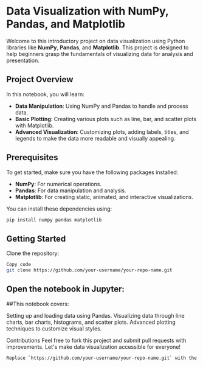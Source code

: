 # Data Visualization with NumPy, Pandas, and Matplotlib

Welcome to this introductory project on data visualization using Python libraries like **NumPy**, **Pandas**, and **Matplotlib**. This project is designed to help beginners grasp the fundamentals of visualizing data for analysis and presentation.

## Project Overview

In this notebook, you will learn:
- **Data Manipulation**: Using NumPy and Pandas to handle and process data.
- **Basic Plotting**: Creating various plots such as line, bar, and scatter plots with Matplotlib.
- **Advanced Visualization**: Customizing plots, adding labels, titles, and legends to make the data more readable and visually appealing.

## Prerequisites

To get started, make sure you have the following packages installed:
- **NumPy**: For numerical operations.
- **Pandas**: For data manipulation and analysis.
- **Matplotlib**: For creating static, animated, and interactive visualizations.

You can install these dependencies using:
```bash
pip install numpy pandas matplotlib
```
## Getting Started
Clone the repository:
```bash
Copy code
git clone https://github.com/your-username/your-repo-name.git
```
## Open the notebook in Jupyter:

##This notebook covers:

Setting up and loading data using Pandas.
Visualizing data through line charts, bar charts, histograms, and scatter plots.
Advanced plotting techniques to customize visual styles.


Contributions
Feel free to fork this project and submit pull requests with improvements. Let's make data visualization accessible for everyone!

```bash
Replace `https://github.com/your-username/your-repo-name.git` with the actual URL of your repository. 





